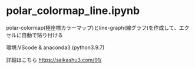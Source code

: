 # polar_colormap_line.ipynb
polar-colormap(極座標カラーマップ)とline-graph(線グラフ)を作成して、エクセルに自動で貼り付ける

環境:VScode & anaconda3 (python3.9.7)

詳細はこちら
https://saikashu3.com/91/

